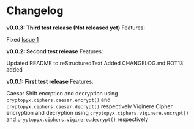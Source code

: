 # Changelog

**v0.0.3: Third test release (Not released yet)**
Features:

Fixed [Issue 1](https://github.com/syan212/CryptoPyX/issues/1)

**v0.0.2: Second test release**
Features:

Updated README to reStructuredText
Added CHANGELOG.md
ROT13 added

**v0.0.1: First test release**
Features:

Caesar Shift encrption and decryption using `cryptopyx.ciphers.caesar.encrypt()` and `cryptopyx.ciphers.caesar.decrypt()` respectively
Viginere Cipher encryption and decryption using `cryptopyx.ciphers.viginere.encrypt()` and `cryptopyx.ciphers.viginere.decrypt()` respectively
